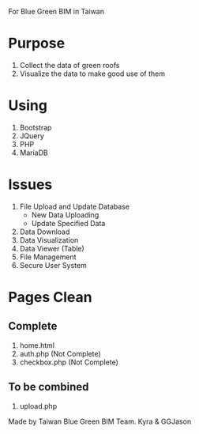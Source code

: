 For Blue Green BIM in Taiwan

# Purpose
1. Collect the data of green roofs
2. Visualize the data to make good use of them


# Using
1. Bootstrap
2. JQuery
3. PHP
4. MariaDB


# Issues
1. File Upload and Update Database
    * New Data Uploading 
    * Update Specified Data
2. Data Download
3. Data Visualization
4. Data Viewer (Table)
5. File Management
6. Secure User System

# Pages Clean
## Complete
1. home.html
2. auth.php (Not Complete)
3. checkbox.php (Not Complete)
## To be combined
1. upload.php

Made by Taiwan Blue Green BIM Team.
Kyra & GGJason
